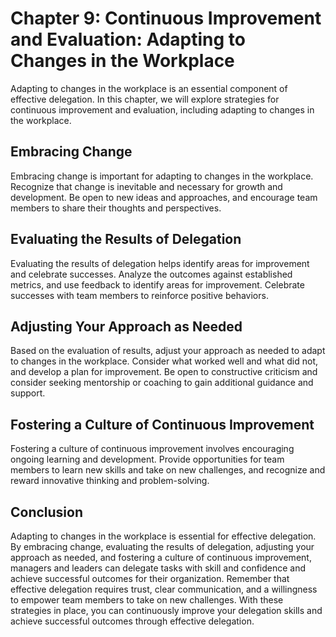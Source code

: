 Chapter 9: Continuous Improvement and Evaluation: Adapting to Changes in the Workplace
======================================================================================

Adapting to changes in the workplace is an essential component of effective delegation. In this chapter, we will explore strategies for continuous improvement and evaluation, including adapting to changes in the workplace.

Embracing Change
----------------

Embracing change is important for adapting to changes in the workplace. Recognize that change is inevitable and necessary for growth and development. Be open to new ideas and approaches, and encourage team members to share their thoughts and perspectives.

Evaluating the Results of Delegation
------------------------------------

Evaluating the results of delegation helps identify areas for improvement and celebrate successes. Analyze the outcomes against established metrics, and use feedback to identify areas for improvement. Celebrate successes with team members to reinforce positive behaviors.

Adjusting Your Approach as Needed
---------------------------------

Based on the evaluation of results, adjust your approach as needed to adapt to changes in the workplace. Consider what worked well and what did not, and develop a plan for improvement. Be open to constructive criticism and consider seeking mentorship or coaching to gain additional guidance and support.

Fostering a Culture of Continuous Improvement
---------------------------------------------

Fostering a culture of continuous improvement involves encouraging ongoing learning and development. Provide opportunities for team members to learn new skills and take on new challenges, and recognize and reward innovative thinking and problem-solving.

Conclusion
----------

Adapting to changes in the workplace is essential for effective delegation. By embracing change, evaluating the results of delegation, adjusting your approach as needed, and fostering a culture of continuous improvement, managers and leaders can delegate tasks with skill and confidence and achieve successful outcomes for their organization. Remember that effective delegation requires trust, clear communication, and a willingness to empower team members to take on new challenges. With these strategies in place, you can continuously improve your delegation skills and achieve successful outcomes through effective delegation.
